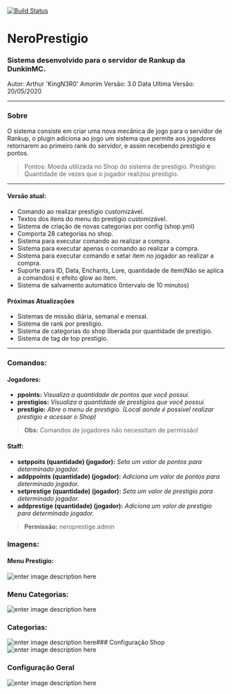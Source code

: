
[![Build Status](https://travis-ci.com/arthuramorim04/NeroPrestigio.svg?token=RN938dyazQwMw2RGLuWt&branch=master)](https://travis-ci.com/arthuramorim04/NeroPrestigio)

# NeroPrestigio

### Sistema desenvolvido para o servidor de Rankup da DunkinMC.

Autor: Arthur 'KingN3R0' Amorim
Versão: 3.0
Data Ultima Versão: 20/05/2020

---
### Sobre

O sistema consiste em criar uma nova mecânica de jogo para o servidor de Rankup, o plugin adiciona ao jogo um sistema que permite aos jogadores retornarem ao primeiro rank do servidor, e assim recebendo prestigio e pontos.
>Pontos: Moeda utilizada no Shop do sistema de prestigio.
>Prestigio: Quantidade de vezes que o jogador realizou prestigio.

---
####  Versão atual:

 - Comando ao realizar prestigio customizável.
 - Textos dos itens do menu do prestigio customizável.
 - Sistema de criação de novas categorias por config (shop.yml)
 - Comporta 28 categorias no shop.
 - Sistema para executar comando ao realizar a compra.
 - Sistema para executar apenas o comando ao realizar a compra.
 - Sistema para executar comando e setar item no jogador ao realizar a compra.
 - Suporte para ID, Data, Enchants, Lore, quantidade de item(Não se aplica a comandos) e efeito glow ao item.
 - Sistema de salvamento automático (Intervalo de 10 minutos)

#### Próximas Atualizações


 - Sistemas de missão diária, semanal e mensal.
 - Sistema de rank por prestigio.
 - Sistema de categorias do shop liberada por quantidade de prestigio.
 - Sistema de tag de top prestigio.

---
### Comandos:

#### Jogadores:

 - **ppoints:** *Visualiza a quantidade de pontos que você possui.*
 - **prestigios:** *Visualiza a quantidade de prestígios que você possui.*
 - **prestigio:** *Abre o menu de prestigio. (Local aonde é possível realizar prestigio e acessar o Shop)*

>**Obs:** Comandos de jogadores não necessitam de permissão!

#### Staff:

 - **setppoits (quantidade) (jogador):** *Seta um valor de pontos para determinado jogador.*
 - **addppoints (quantidade) (jogador):** *Adiciona um valor de pontos para determinado jogador.*
 - **setprestige (quantidade) (jogador):** *Seta um valor de prestigio para determinado jogador.*
 - **addprestige (quantidade) (jogador):** *Adiciona um valor de prestigio para determinado jogador.*

>**Permissão:** neroprestige.admin




### Imagens:

#### Menu Prestigio:
![enter image description here](https://i.imgur.com/pq0Fqw4.png)
### Menu Categorias:
![enter image description here](https://i.imgur.com/SvorHsq.png)
### Categorias:
![enter image description here](https://i.imgur.com/GTmm9y1.png)### Configuração Shop
![enter image description here](https://i.imgur.com/21vBygf.png)
### Configuração Geral
![enter image description here](https://i.imgur.com/yJeIQn9.png)
